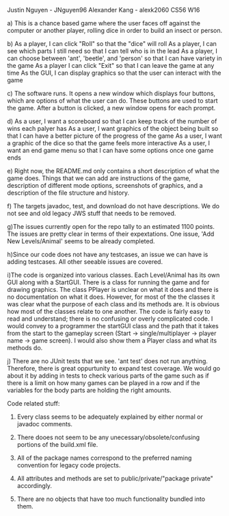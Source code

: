 Justin Nguyen - JNguyen96
Alexander Kang - alexk2060
CS56 W16

a) This is a chance based game where the user faces off against the computer or another player, rolling dice in order to build an insect or person.

b) As a player, I can click "Roll" so that the "dice" will roll
As a player, I can see which parts I still need so that I can tell who is in the lead
As a player, I can choose between 'ant', 'beetle', and 'person' so that I can have variety in the game
As a player I can click "Exit" so that I can leave the game at any time
As the GUI, I can display graphics so that the user can interact with the game

c) The software runs. It opens a new window which displays four buttons, which are options of what the user can do. These buttons are used to start the game. After a button is clicked, a new window opens for each prompt.

d) As a user, I want a scoreboard so that I can keep track of the number of wins each palyer has
As a user, I want graphics of the object being built so that I can have a better picture of the progress of the game
As a user, I want a graphic of the dice so that the game feels more interactive
As a user, I want an end game menu so that I can have some options once one game ends

e) Right now, the README.md only contains a short description of what the game does. Things that we can add are instructions of the game, description of different mode options, screenshots of graphics, and a description of the file structure and history.

f) The targets javadoc, test, and download do not have descriptions. We do not see and old legacy JWS stuff that needs to be removed.

g)The issues currently open for the repo tally to an estimated 1100 points. The issues are pretty clear in terms of their expextations. One issue, 'Add New Levels/Animal' seems to be already completed.

h)Since our code does not have any testcases, an issue we can have is adding testcases. All other seeable issues are covered.

i)The code is organized into various classes. Each Level/Animal has its own GUI along with a StartGUI. There is a class for running the game and for drawing graphics. The class PPlayer is unclear on what it does and there is no documentation on what it does. However, for most of the the classes it was clear what the purpose of each class and its methods are. It is obvious how most of the classes relate to one another. The code is fairly easy to read and understand; there is no confusing or overly complicated code. I would convey to a programmer the startGUI class and the path that it takes from the start to the gameplay screen (Start -> single/multiplayer -> player name -> game screen). I would also show them a Player class and what its methods do.

j) There are no JUnit tests that we see. 'ant test' does not run anything. Therefore, there is great oppurtunity to expand test coverage. We would go about it by adding in tests to check various parts of the game such as if there is a limit on how many games can be played in a row and if the variables for the body parts are holding the right amounts.

Code related stuff:

1. Every class seems to be adequately explained by either normal or javadoc comments.

2. There dooes not seem to be any unecessary/obsolete/confusing portions of the build.xml file.

3. All of the package names correspond to the preferred naming convention for legacy code projects.

4. All attributes and methods are set to public/private/"package private" accordingly.

5. There are no objects that have too much functionality bundled into them. 